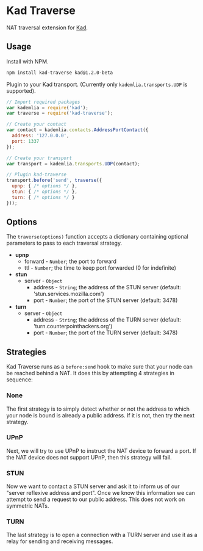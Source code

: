 Kad Traverse
============

NAT traversal extension for [Kad](https://github.com/gordonwritescode/kad).

Usage
-----

Install with NPM.

```bash
npm install kad-traverse kad@1.2.0-beta
```

Plugin to your Kad transport. (Currently only `kademlia.transports.UDP` is
supported).

```js
// Import required packages
var kademlia = require('kad');
var traverse = require('kad-traverse');

// Create your contact
var contact = kademlia.contacts.AddressPortContact({
  address: '127.0.0.0',
  port: 1337
});

// Create your transport
var transport = kademlia.transports.UDP(contact);

// Plugin kad-traverse
transport.before('send', traverse({
  upnp: { /* options */ },
  stun: { /* options */ },
  turn: { /* options */ }
}));
```

Options
-------

The `traverse(options)` function accepts a dictionary containing optional
parameters to pass to each traversal strategy.

* **upnp**
  * forward - `Number`; the port to forward
  * ttl - `Number`; the time to keep port forwarded (0 for indefinite)
* **stun**
  * server - `Object`
    * address - `String`; the address of the STUN server (default: 'stun.services.mozilla.com')
    * port - `Number`; the port of the STUN server (default: 3478)
* **turn**
  * server - `Object`
    * address - `String`; the address of the TURN server (default: 'turn.counterpointhackers.org')
    * port - `Number`; the port of the TURN server (default: 3478)

Strategies
----------

Kad Traverse runs as a `before:send` hook to make sure that your node can be
reached behind a NAT. It does this by attempting 4 strategies in sequence:

### None

The first strategy is to simply detect whether or not the address to which your
node is bound is already a public address. If it is not, then try the next
strategy.

### UPnP

Next, we will try to use UPnP to instruct the NAT device to forward a port. If
the NAT device does not support UPnP, then this strategy will fail.

### STUN

Now we want to contact a STUN server and ask it to inform us of our "server
reflexive address and port". Once we know this information we can attempt to
send a request to our public address. This does not work on symmetric NATs.

### TURN

The last strategy is to open a connection with a TURN server and use it as a
relay for sending and receiving messages.
